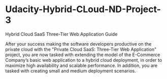 # Udacity-Hybrid-CLoud-ND-Project-3
Hybrid Cloud SaaS Three-Tier Web Application Guide


After your success making the software developers productive on the private cloud with the "Private Cloud SaaS: Three-Tier Web Application" project, you are now tasked with extending the model of the E-Commerce Company’s basic web application to a hybrid cloud deployment, in order to maximize high availability and scalable performance. In addition, you are tasked with creating small and medium deployment scenarios.
